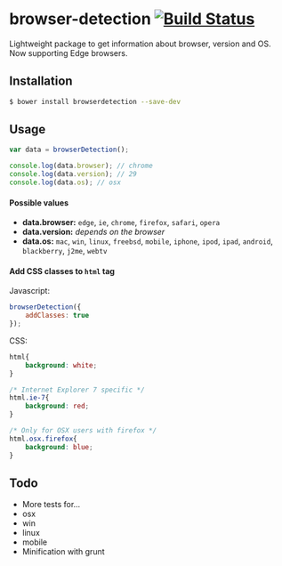 browser-detection [![Build Status](https://travis-ci.org/sub2home/browser-detection.png?branch=master)](https://travis-ci.org/sub2home/browser-detection)
========================

Lightweight package to get information about browser, version and OS. Now supporting Edge browsers.

## Installation
```sh
$ bower install browserdetection --save-dev
```

## Usage

```javascript
var data = browserDetection();

console.log(data.browser); // chrome
console.log(data.version); // 29
console.log(data.os); // osx
```

#### Possible values

* **data.browser:** `edge`, `ie`, `chrome`, `firefox`, `safari`, `opera`
* **data.version:** *depends on the browser*
* **data.os:** `mac`, `win`, `linux`, `freebsd`, `mobile`, `iphone`, `ipod`, `ipad`, `android`, `blackberry`, `j2me`, `webtv`


#### Add CSS classes to `html` tag

Javascript:
```javascript
browserDetection({
    addClasses: true
});
```

CSS:
```css
html{
    background: white;
}

/* Internet Explorer 7 specific */
html.ie-7{
    background: red;
}

/* Only for OSX users with firefox */
html.osx.firefox{
    background: blue;
}
```

## Todo
* More tests for...
 * osx
 * win
 * linux
 * mobile
* Minification with grunt
